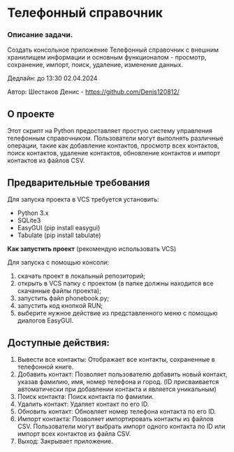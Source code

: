 # **Телефонный справочник**

### **Описание задачи.**
Создать консольное приложение Телефонный справочник с внешним хранилищем информации и основным функционалом - просмотр, сохранение, импорт, поиск, удаление, изменение данных.

Дедлайн: до 13:30 02.04.2024

Автор: Шестаков Денис - https://github.com/Denis120812/

## **О проекте**

Этот скрипт на Python предоставляет простую систему управления телефонным справочником. Пользователи могут выполнять различные операции, такие как добавление контактов, просмотр всех контактов, поиск контактов, удаление контактов, обновление контактов и импорт контактов из файлов CSV.

## **Предварительные требования**

Для запуска проекта в VCS требуется установить:
- Python 3.x
- SQLite3
- EasyGUI (pip install easygui)
- Tabulate (pip install tabulate)


**Как запустить проект** (рекомендую использовать VCS)

Для запуска с помощью консоли:
1. скачать проект в локальный репозиторий;
2. открыть в VCS папку с проектом (в папке должны находится все скачанные файлы проекта);
3. запустить файл phonebook.py;
4. запустить код кнопкой RUN;
5. выберите нужное действие из представленного меню с помощью диалогов EasyGUI.

## **Доступные действия:**
1. Вывести все контакты: Отображает все контакты, сохраненные в телефонной книге.
2. Добавить контакт: Позволяет пользователю добавить новый контакт, указав фамилию, имя, номер телефона и город. (ID присваивается автоматически при добавлении контакта и является уникальным)
3. Поиск контакта: Поиск контакта по фамилии.
4. Удалить контакт: Удаляет контакт по его ID.
5. Обновить контакт: Обновляет номер телефона контакта по его ID.
6. Импорт контакта: Позволяет импортировать контакты из файлов CSV. Пользователи могут выбрать импорт одного контакта по ID или импорт всех контактов из файла CSV.
7. Выход: Закрывает приложение.




